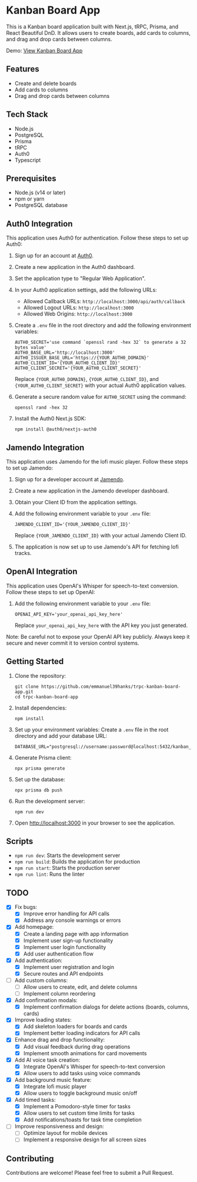 # Kanban Board App

This is a Kanban board application built with Next.js, tRPC, Prisma, and React Beautiful DnD. It allows users to create boards, add cards to columns, and drag and drop cards between columns.

Demo: [View Kanban Board App](https://www.lemoboards.com/)

## Features

- Create and delete boards
- Add cards to columns
- Drag and drop cards between columns
  
## Tech Stack
- Node.js
- PostgreSQL
- Prisma
- tRPC
- Auth0
- Typescript

## Prerequisites

- Node.js (v14 or later)
- npm or yarn
- PostgreSQL database

## Auth0 Integration

This application uses Auth0 for authentication. Follow these steps to set up Auth0:

1. Sign up for an account at [Auth0](https://auth0.com/).

2. Create a new application in the Auth0 dashboard.

3. Set the application type to "Regular Web Application".

4. In your Auth0 application settings, add the following URLs:
   - Allowed Callback URLs: `http://localhost:3000/api/auth/callback`
   - Allowed Logout URLs: `http://localhost:3000`
   - Allowed Web Origins: `http://localhost:3000`

5. Create a `.env` file in the root directory and add the following environment variables:

   ```
   AUTH0_SECRET='use command `openssl rand -hex 32` to generate a 32 bytes value'
   AUTH0_BASE_URL='http://localhost:3000'
   AUTH0_ISSUER_BASE_URL='https://{YOUR_AUTH0_DOMAIN}'
   AUTH0_CLIENT_ID='{YOUR_AUTH0_CLIENT_ID}'
   AUTH0_CLIENT_SECRET='{YOUR_AUTH0_CLIENT_SECRET}'
   ```

   Replace `{YOUR_AUTH0_DOMAIN}`, `{YOUR_AUTH0_CLIENT_ID}`, and `{YOUR_AUTH0_CLIENT_SECRET}` with your actual Auth0 application values.

6. Generate a secure random value for `AUTH0_SECRET` using the command:
   ```
   openssl rand -hex 32
   ```

7. Install the Auth0 Next.js SDK:
   ```
   npm install @auth0/nextjs-auth0
   ```

## Jamendo Integration

This application uses Jamendo for the lofi music player. Follow these steps to set up Jamendo:

1. Sign up for a developer account at [Jamendo](https://developer.jamendo.com/).

2. Create a new application in the Jamendo developer dashboard.

3. Obtain your Client ID from the application settings.

4. Add the following environment variable to your `.env` file:

   ```
   JAMENDO_CLIENT_ID='{YOUR_JAMENDO_CLIENT_ID}'
   ```

   Replace `{YOUR_JAMENDO_CLIENT_ID}` with your actual Jamendo Client ID.

5. The application is now set up to use Jamendo's API for fetching lofi tracks.


## OpenAI Integration

This application uses OpenAI's Whisper for speech-to-text conversion. Follow these steps to set up OpenAI:


1. Add the following environment variable to your `.env` file:

   ```
   OPENAI_API_KEY='your_openai_api_key_here'
   ```

   Replace `your_openai_api_key_here` with the API key you just generated.


Note: Be careful not to expose your OpenAI API key publicly. Always keep it secure and never commit it to version control systems.

## Getting Started

1. Clone the repository:
   ```
   git clone https://github.com/emmanuel39hanks/trpc-kanban-board-app.git
   cd trpc-kanban-board-app
   ```

2. Install dependencies:
   ```
   npm install
   ```

3. Set up your environment variables:
   Create a `.env` file in the root directory and add your database URL:
   ```
   DATABASE_URL="postgresql://username:password@localhost:5432/kanban_db"
   ```

4. Generate Prisma client:
   ```
   npx prisma generate
   ```

5. Set up the database:
   ```
   npx prisma db push
   ```

6. Run the development server:
   ```
   npm run dev
   ```

7. Open [http://localhost:3000](http://localhost:3000) in your browser to see the application.

## Scripts

- `npm run dev`: Starts the development server
- `npm run build`: Builds the application for production
- `npm run start`: Starts the production server
- `npm run lint`: Runs the linter

## TODO

- [x] Fix bugs:
  - [x] Improve error handling for API calls
  - [x] Address any console warnings or errors

- [x] Add homepage:
  - [x] Create a landing page with app information
  - [x] Implement user sign-up functionality
  - [x] Implement user login functionality
  - [x] Add user authentication flow

- [x] Add authentication:
  - [x] Implement user registration and login
  - [x] Secure routes and API endpoints

- [ ] Add custom columns:
  - [ ] Allow users to create, edit, and delete columns
  - [ ] Implement column reordering

- [x] Add confirmation modals:
  - [x] Implement confirmation dialogs for delete actions (boards, columns, cards)

- [x] Improve loading states:
  - [x] Add skeleton loaders for boards and cards
  - [x] Implement better loading indicators for API calls

- [x] Enhance drag and drop functionality:
  - [x] Add visual feedback during drag operations
  - [x] Implement smooth animations for card movements

- [x] Add AI voice task creation:
  - [x] Integrate OpenAI's Whisper for speech-to-text conversion
  - [x] Allow users to add tasks using voice commands

- [x] Add background music feature:
  - [x] Integrate lofi music player
  - [x] Allow users to toggle background music on/off

- [x] Add timed tasks:
  - [x] Implement a Pomodoro-style timer for tasks
  - [x] Allow users to set custom time limits for tasks
  - [x] Add notifications/toasts for task time completion

- [ ] Improve responsiveness and design:
  - [ ] Optimize layout for mobile devices
  - [ ] Implement a responsive design for all screen sizes

## Contributing

Contributions are welcome! Please feel free to submit a Pull Request.

